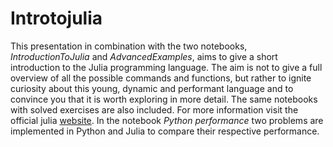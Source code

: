 # Introtojulia
This presentation in combination with the two notebooks, *IntroductionToJulia* and *AdvancedExamples*, aims to give a short introduction to the Julia programming language. The aim is not to give a full overview of all the possible commands and functions, but rather to ignite curiosity about this young, dynamic and performant language and to convince you that it is worth exploring in more detail. The same notebooks with solved exercises are also included. For more information visit the official julia [website](https://julialang.org/).
In the notebook *Python performance* two problems are implemented in Python and Julia to compare their respective performance.
